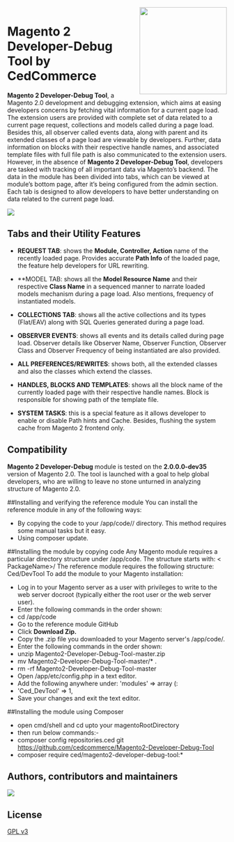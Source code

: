 <img align="right" style="float: right; height: 200px;" src="images/devloper_tool.png">

# Magento 2 Developer-Debug Tool by CedCommerce 


**Magento 2 Developer-Debug Tool**, a Magento 2.0 development and debugging extension, which aims at easing developers concerns by fetching vital information for a current page load. The extension users are provided with complete set of data related to a current page request, collections and models called during a page load. Besides this, all observer called events data, along with parent and its extended classes of a page load are viewable by developers. Further, data information on blocks with their respective handle names, and associated template files with full file path is also communicated to the extension users.
However, in the absence of **Magento 2 Developer-Debug Tool**, developers are tasked with tracking of all important data via Magento’s backend. 
The data in the module has been divided into tabs, which can be viewed at module’s bottom page, after it’s being configured from the admin section. Each tab is designed to allow developers to have better understanding on data related to the current page load.

![](images/Block.png)

## Tabs and their Utility Features 

- **REQUEST TAB**: shows the **Module, Controller, Action** name of the recently loaded page. Provides accurate **Path Info** of the loaded page, the feature help developers for URL rewriting.

- **MODEL TAB: shows all the **Model Resource Name** and their respective **Class Name** in a sequenced manner to narrate loaded models mechanism during a page load. Also mentions, frequency of instantiated models.

- **COLLECTIONS TAB**: shows all the active collections and its types (Flat/EAV) along with SQL Queries generated during a page load.

- **OBSERVER EVENTS**: shows all events and its details called during page load. Observer details like Observer Name, Observer Function, Observer Class and Observer Frequency of being instantiated are also provided.

- **ALL PREFERENCES/REWRITES**: shows both, all the extended classes and also the classes which extend the classes.


- **HANDLES, BLOCKS AND TEMPLATES**: shows all the block name of the currently loaded page with their respective handle names. Block is responsible for showing path of the template file.

- **SYSTEM TASKS**: this is a special feature as it allows developer to enable or disable Path hints and Cache. Besides, flushing the system cache from Magento 2 frontend only. 

## Compatibility

**Magento 2 Developer-Debug** module is tested on the **2.0.0.0-dev35** version of Magento 2.0.  The tool is launched with a goal to help global developers, who are willing to leave no stone unturned in analyzing structure of Magento 2.0.

##Installing and verifying the reference module
You can install the reference module in any of the following ways:

- By copying the code to your <your Magento install dir>/app/code/<PackageName>/<ModuleName> directory.
This method requires some manual tasks but it easy.
- Using composer update.

##Installing the module by copying code
Any Magento module requires a particular directory structure under <your Magento install dir>/app/code. The structure starts with:
< PackageName>/<ModuleName>
The reference module requires the following structure:
Ced/DevTool
To add the module to your Magento installation:

- Log in to your Magento server as a user with privileges to write to the web server docroot (typically either the root user or the web server user).
- Enter the following commands in the order shown:
- cd <your Magento install dir>/app/code
- Go to the reference module GitHub
- Click **Download Zip.**
- Copy the .zip file you downloaded to your Magento server's <magento install dir>/app/code/.
- Enter the following commands in the order shown:
- unzip Magento2-Developer-Debug-Tool-master.zip
- mv Magento2-Developer-Debug-Tool-master/* .
- rm -rf Magento2-Developer-Debug-Tool-master
- Open <your Magento install dir>/app/etc/config.php in a text editor.
- Add the following anywhere under: 'modules' => array (:
- 'Ced_DevTool' => 1,
- Save your changes and exit the text editor.

##Installing the module using Composer

- open cmd/shell and cd upto your magentoRootDirectory
- then run below commands:-
- composer config repositories.ced git https://github.com/cedcommerce/Magento2-Developer-Debug-Tool
- composer require ced/magento2-developer-debug-tool:*

## Authors, contributors and maintainers

![](images/Logo.png)



## License

[GPL v3](LICENSE.txt)



